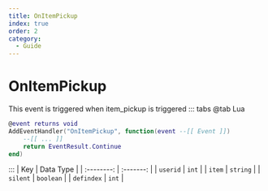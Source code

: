 ```yaml
---
title: OnItemPickup
index: true
order: 2
category:
  - Guide
---
```


# OnItemPickup
This event is triggered when item_pickup is triggered
::: tabs
@tab Lua
```lua
@event returns void
AddEventHandler("OnItemPickup", function(event --[[ Event ]])
    --[[ ... ]]
    return EventResult.Continue
end)
```

:::
|     Key    | Data Type |
| :--------: | :-------: |
|  `userid`  |   `int`   |
|   `item`   |  `string` |
|  `silent`  | `boolean` |
| `defindex` |   `int`   |